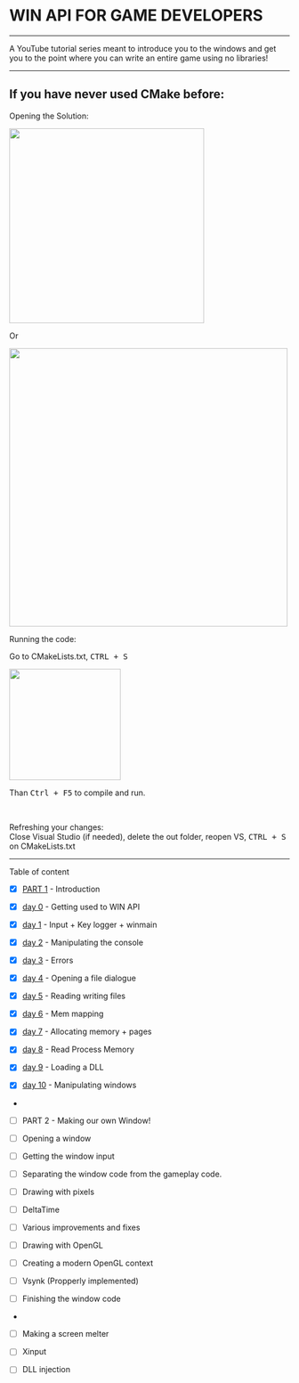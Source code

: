 # WIN API FOR GAME DEVELOPERS 

---

A YouTube tutorial series meant to introduce you to the windows and get you to the point where you can write an entire game using no libraries!

---

<h2>If you have never used CMake before:</h2>

<p>Opening the Solution:</p> 

<img src="https://raw.githubusercontent.com/meemknight/photos/master/llge1.gif" width="350">

Or

<img src="https://raw.githubusercontent.com/meemknight/photos/master/llge2.gif" width="500">

<p>Running the code:</p>

Go to CMakeLists.txt, <kbd>CTRL + S</kbd>

<img src="https://raw.githubusercontent.com/meemknight/photos/master/llge3.gif" width="200">

Than <kbd>Ctrl + F5</kbd> to compile and run.

<br/>

<p>Refreshing your changes:<br>
Close Visual Studio (if needed), delete the out folder, reopen VS, <kbd>CTRL + S</kbd> on CMakeLists.txt</p>



---
Table of content

- [x] [PART 1](https://youtu.be/ZX0aGujHOfg) - Introduction

- [x] [day 0](https://youtu.be/qOgGn1ihyGo) - Getting used to WIN API
- [x] [day 1](https://youtu.be/n1SzitnRzY4) - Input + Key logger + winmain
- [x] [day 2](https://youtu.be/UYTkjicnFOI) - Manipulating the console
- [x] [day 3](https://youtu.be/GFItrTJr8RA) - Errors
- [x] [day 4](https://youtu.be/XDCWXE3-wsk) - Opening a file dialogue
- [x] [day 5](https://youtu.be/Eo8sQfJpQy8) - Reading writing files
- [x] [day 6](https://youtu.be/jys9PDR-hwM) - Mem mapping
- [x] [day 7](https://youtu.be/ob2AphemlwY) - Allocating memory + pages
- [x] [day 8](https://youtu.be/JjoRNM3QvlM) - Read Process Memory
- [x] [day 9](https://youtu.be/eLSpda2f28c) - Loading a DLL
- [x] [day 10](https://youtu.be/tASfx1C0hE8) - Manipulating windows


-

- [ ] PART 2 - Making our own Window!

- [ ] Opening a window
- [ ] Getting the window input
- [ ] Separating the window code from the gameplay code.
- [ ] Drawing with pixels
- [ ] DeltaTime
- [ ] Various improvements and fixes
- [ ] Drawing with OpenGL
- [ ] Creating a modern OpenGL context
- [ ] Vsynk (Propperly implemented)
- [ ] Finishing the window code


-

- [ ] Making a screen melter
- [ ] Xinput
- [ ] DLL injection






